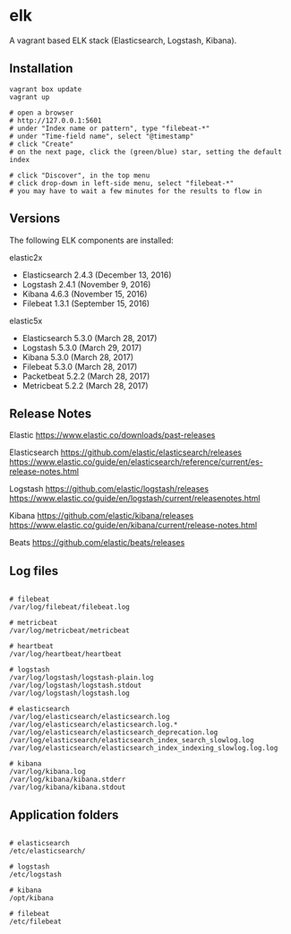 # elk

A vagrant based ELK stack (Elasticsearch, Logstash, Kibana).

## Installation

```shell
vagrant box update
vagrant up

# open a browser
# http://127.0.0.1:5601
# under "Index name or pattern", type "filebeat-*"
# under "Time-field name", select "@timestamp"
# click "Create"
# on the next page, click the (green/blue) star, setting the default index

# click "Discover", in the top menu
# click drop-down in left-side menu, select "filebeat-*"
# you may have to wait a few minutes for the results to flow in
```

## Versions

The following ELK components are installed:

elastic2x
- Elasticsearch 2.4.3 (December 13, 2016)
- Logstash 		2.4.1 (November 9, 2016)
- Kibana 		4.6.3 (November 15, 2016)
- Filebeat 		1.3.1 (September 15, 2016)

elastic5x
- Elasticsearch 5.3.0 (March 28, 2017)
- Logstash 		5.3.0 (March 29, 2017)
- Kibana 		5.3.0 (March 28, 2017)
- Filebeat 		5.3.0 (March 28, 2017)
- Packetbeat 	5.2.2 (March 28, 2017)
- Metricbeat 	5.2.2 (March 28, 2017)


## Release Notes

Elastic
https://www.elastic.co/downloads/past-releases

Elasticsearch
https://github.com/elastic/elasticsearch/releases
https://www.elastic.co/guide/en/elasticsearch/reference/current/es-release-notes.html

Logstash
https://github.com/elastic/logstash/releases
https://www.elastic.co/guide/en/logstash/current/releasenotes.html

Kibana
https://github.com/elastic/kibana/releases
https://www.elastic.co/guide/en/kibana/current/release-notes.html

Beats
https://github.com/elastic/beats/releases



## Log files
```shell

# filebeat
/var/log/filebeat/filebeat.log

# metricbeat
/var/log/metricbeat/metricbeat

# heartbeat
/var/log/heartbeat/heartbeat

# logstash
/var/log/logstash/logstash-plain.log
/var/log/logstash/logstash.stdout
/var/log/logstash/logstash.log

# elasticsearch
/var/log/elasticsearch/elasticsearch.log
/var/log/elasticsearch/elasticsearch.log.*
/var/log/elasticsearch/elasticsearch_deprecation.log
/var/log/elasticsearch/elasticsearch_index_search_slowlog.log
/var/log/elasticsearch/elasticsearch_index_indexing_slowlog.log.log

# kibana
/var/log/kibana.log
/var/log/kibana/kibana.stderr
/var/log/kibana/kibana.stdout
```



## Application folders
```shell

# elasticsearch
/etc/elasticsearch/

# logstash
/etc/logstash

# kibana
/opt/kibana

# filebeat
/etc/filebeat
```

